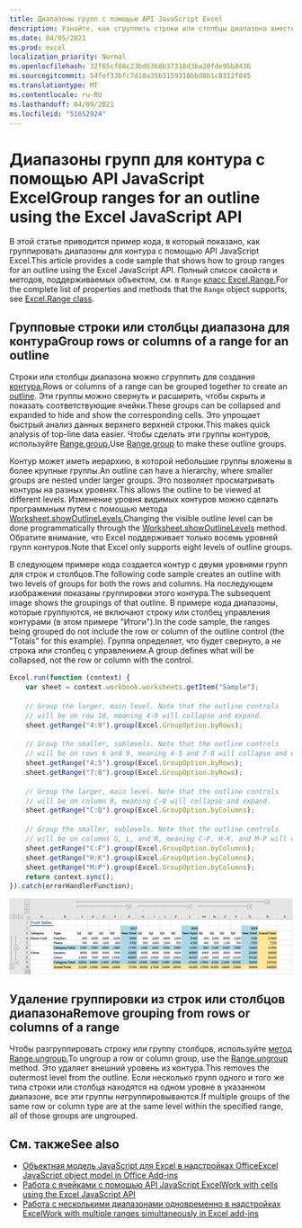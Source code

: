 ```yaml
---
title: Диапазоны групп с помощью API JavaScript Excel
description: Узнайте, как сгруппить строки или столбцы диапазона вместе, чтобы создать контур с помощью API JavaScript Excel.
ms.date: 04/05/2021
ms.prod: excel
localization_priority: Normal
ms.openlocfilehash: 32f65cf88c23bd6368b37318d3ba20fde95b8436
ms.sourcegitcommit: 54fef33bfc7d18a35b3159310bbd8b1c8312f845
ms.translationtype: MT
ms.contentlocale: ru-RU
ms.lasthandoff: 04/09/2021
ms.locfileid: "51652924"
---
```

# <a name="group-ranges-for-an-outline-using-the-excel-javascript-api"></a><span data-ttu-id="9f7e1-103">Диапазоны групп для контура с помощью API JavaScript Excel</span><span class="sxs-lookup"><span data-stu-id="9f7e1-103">Group ranges for an outline using the Excel JavaScript API</span></span>

<span data-ttu-id="9f7e1-104">В этой статье приводится пример кода, в который показано, как группировать диапазоны для контура с помощью API JavaScript Excel.</span><span class="sxs-lookup"><span data-stu-id="9f7e1-104">This article provides a code sample that shows how to group ranges for an outline using the Excel JavaScript API.</span></span> <span data-ttu-id="9f7e1-105">Полный список свойств и методов, поддерживаемых объектом, см. в `Range` [класс Excel.Range.](/javascript/api/excel/excel.range)</span><span class="sxs-lookup"><span data-stu-id="9f7e1-105">For the complete list of properties and methods that the `Range` object supports, see [Excel.Range class](/javascript/api/excel/excel.range).</span></span>

## <a name="group-rows-or-columns-of-a-range-for-an-outline"></a><span data-ttu-id="9f7e1-106">Групповые строки или столбцы диапазона для контура</span><span class="sxs-lookup"><span data-stu-id="9f7e1-106">Group rows or columns of a range for an outline</span></span>

<span data-ttu-id="9f7e1-107">Строки или столбцы диапазона можно сгруппить для создания [контура.](https://support.office.com/article/Outline-group-data-in-a-worksheet-08CE98C4-0063-4D42-8AC7-8278C49E9AFF)</span><span class="sxs-lookup"><span data-stu-id="9f7e1-107">Rows or columns of a range can be grouped together to create an [outline](https://support.office.com/article/Outline-group-data-in-a-worksheet-08CE98C4-0063-4D42-8AC7-8278C49E9AFF).</span></span> <span data-ttu-id="9f7e1-108">Эти группы можно свернуть и расширить, чтобы скрыть и показать соответствующие ячейки.</span><span class="sxs-lookup"><span data-stu-id="9f7e1-108">These groups can be collapsed and expanded to hide and show the corresponding cells.</span></span> <span data-ttu-id="9f7e1-109">Это упрощает быстрый анализ данных верхнего верхней строки.</span><span class="sxs-lookup"><span data-stu-id="9f7e1-109">This makes quick analysis of top-line data easier.</span></span> <span data-ttu-id="9f7e1-110">Чтобы сделать эти группы контуров, используйте [Range.group.](/javascript/api/excel/excel.range#group-groupoption-)</span><span class="sxs-lookup"><span data-stu-id="9f7e1-110">Use [Range.group](/javascript/api/excel/excel.range#group-groupoption-) to make these outline groups.</span></span>

<span data-ttu-id="9f7e1-111">Контур может иметь иерархию, в которой небольшие группы вложены в более крупные группы.</span><span class="sxs-lookup"><span data-stu-id="9f7e1-111">An outline can have a hierarchy, where smaller groups are nested under larger groups.</span></span> <span data-ttu-id="9f7e1-112">Это позволяет просматривать контуры на разных уровнях.</span><span class="sxs-lookup"><span data-stu-id="9f7e1-112">This allows the outline to be viewed at different levels.</span></span> <span data-ttu-id="9f7e1-113">Изменение уровня видимых контуров можно сделать программным путем с помощью метода [Worksheet.showOutlineLevels.](/javascript/api/excel/excel.worksheet#showoutlinelevels-rowlevels--columnlevels-)</span><span class="sxs-lookup"><span data-stu-id="9f7e1-113">Changing the visible outline level can be done programmatically through the [Worksheet.showOutlineLevels](/javascript/api/excel/excel.worksheet#showoutlinelevels-rowlevels--columnlevels-) method.</span></span> <span data-ttu-id="9f7e1-114">Обратите внимание, что Excel поддерживает только восемь уровней групп контуров.</span><span class="sxs-lookup"><span data-stu-id="9f7e1-114">Note that Excel only supports eight levels of outline groups.</span></span>

<span data-ttu-id="9f7e1-115">В следующем примере кода создается контур с двумя уровнями групп для строк и столбцов.</span><span class="sxs-lookup"><span data-stu-id="9f7e1-115">The following code sample creates an outline with two levels of groups for both the rows and columns.</span></span> <span data-ttu-id="9f7e1-116">На последующем изображении показаны группировки этого контура.</span><span class="sxs-lookup"><span data-stu-id="9f7e1-116">The subsequent image shows the groupings of that outline.</span></span> <span data-ttu-id="9f7e1-117">В примере кода диапазоны, которые группуются, не включают строку или столбец управления контурами (в этом примере "Итоги").</span><span class="sxs-lookup"><span data-stu-id="9f7e1-117">In the code sample, the ranges being grouped do not include the row or column of the outline control (the "Totals" for this example).</span></span> <span data-ttu-id="9f7e1-118">Группа определяет, что будет свернуто, а не строка или столбец с управлением.</span><span class="sxs-lookup"><span data-stu-id="9f7e1-118">A group defines what will be collapsed, not the row or column with the control.</span></span>

```js
Excel.run(function (context) {
    var sheet = context.workbook.worksheets.getItem("Sample");

    // Group the larger, main level. Note that the outline controls
    // will be on row 10, meaning 4-9 will collapse and expand.
    sheet.getRange("4:9").group(Excel.GroupOption.byRows);

    // Group the smaller, sublevels. Note that the outline controls
    // will be on rows 6 and 9, meaning 4-5 and 7-8 will collapse and expand.
    sheet.getRange("4:5").group(Excel.GroupOption.byRows);
    sheet.getRange("7:8").group(Excel.GroupOption.byRows);

    // Group the larger, main level. Note that the outline controls
    // will be on column R, meaning C-Q will collapse and expand.
    sheet.getRange("C:Q").group(Excel.GroupOption.byColumns);

    // Group the smaller, sublevels. Note that the outline controls
    // will be on columns G, L, and R, meaning C-F, H-K, and M-P will collapse and expand.
    sheet.getRange("C:F").group(Excel.GroupOption.byColumns);
    sheet.getRange("H:K").group(Excel.GroupOption.byColumns);
    sheet.getRange("M:P").group(Excel.GroupOption.byColumns);
    return context.sync();
}).catch(errorHandlerFunction);
```

![Диапазон с двухуровневой двухмерной схемой](../images/excel-outline.png)

## <a name="remove-grouping-from-rows-or-columns-of-a-range"></a><span data-ttu-id="9f7e1-120">Удаление группировки из строк или столбцов диапазона</span><span class="sxs-lookup"><span data-stu-id="9f7e1-120">Remove grouping from rows or columns of a range</span></span>

<span data-ttu-id="9f7e1-121">Чтобы разгруппировать строку или группу столбцов, используйте [метод Range.ungroup.](/javascript/api/excel/excel.range#ungroup-groupoption-)</span><span class="sxs-lookup"><span data-stu-id="9f7e1-121">To ungroup a row or column group, use the [Range.ungroup](/javascript/api/excel/excel.range#ungroup-groupoption-) method.</span></span> <span data-ttu-id="9f7e1-122">Это удаляет внешний уровень из контура.</span><span class="sxs-lookup"><span data-stu-id="9f7e1-122">This removes the outermost level from the outline.</span></span> <span data-ttu-id="9f7e1-123">Если несколько групп одного и того же типа строки или столбца находятся на одном уровне в указанном диапазоне, все эти группы негруппировываются.</span><span class="sxs-lookup"><span data-stu-id="9f7e1-123">If multiple groups of the same row or column type are at the same level within the specified range, all of those groups are ungrouped.</span></span>

## <a name="see-also"></a><span data-ttu-id="9f7e1-124">См. также</span><span class="sxs-lookup"><span data-stu-id="9f7e1-124">See also</span></span>

- [<span data-ttu-id="9f7e1-125">Объектная модель JavaScript для Excel в надстройках Office</span><span class="sxs-lookup"><span data-stu-id="9f7e1-125">Excel JavaScript object model in Office Add-ins</span></span>](excel-add-ins-core-concepts.md)
- [<span data-ttu-id="9f7e1-126">Работа с ячейками с помощью API JavaScript Excel</span><span class="sxs-lookup"><span data-stu-id="9f7e1-126">Work with cells using the Excel JavaScript API</span></span>](excel-add-ins-cells.md)
- [<span data-ttu-id="9f7e1-127">Работа с несколькими диапазонами одновременно в надстройках Excel</span><span class="sxs-lookup"><span data-stu-id="9f7e1-127">Work with multiple ranges simultaneously in Excel add-ins</span></span>](excel-add-ins-multiple-ranges.md)

